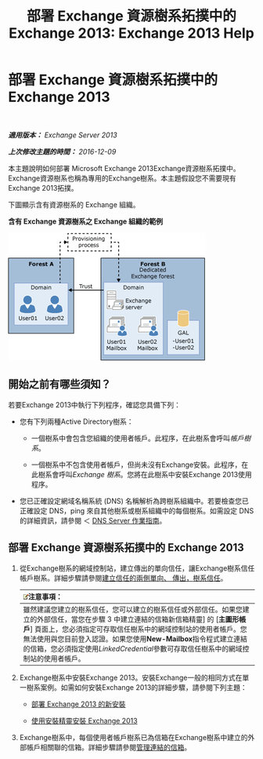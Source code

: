 ﻿---
title: '部署 Exchange 資源樹系拓撲中的 Exchange 2013: Exchange 2013 Help'
TOCTitle: 部署 Exchange 資源樹系拓撲中的 Exchange 2013
ms:assetid: 537a7b2b-d002-40a6-84ae-fd02635f9e23
ms:mtpsurl: https://technet.microsoft.com/zh-tw/library/Aa998031(v=EXCHG.150)
ms:contentKeyID: 51409195
ms.date: 05/21/2018
mtps_version: v=EXCHG.150
ms.translationtype: MT
---

# 部署 Exchange 資源樹系拓撲中的 Exchange 2013

 

_**適用版本：** Exchange Server 2013_

_**上次修改主題的時間：** 2016-12-09_

本主題說明如何部署 Microsoft Exchange 2013Exchange資源樹系拓撲中。Exchange資源樹系也稱為專用的Exchange樹系。本主題假設您不需要現有Exchange 2013拓撲。

下圖顯示含有資源樹系的 Exchange 組織。

**含有 Exchange 資源樹系之 Exchange 組織的範例**

![具有資源樹系的複雜 Exchange 組織](images/Aa998031.706725cf-e520-4b89-a275-acd8fb58943a(EXCHG.150).gif "具有資源樹系的複雜 Exchange 組織")

## 開始之前有哪些須知？

若要Exchange 2013中執行下列程序，確認您具備下列：

  - 您有下列兩種Active Directory樹系：
    
      - 一個樹系中會包含您組織的使用者帳戶。此程序，在此樹系會呼叫*帳戶樹系*。
    
      - 一個樹系中不包含使用者帳戶，但尚未沒有Exchange安裝。此程序，在此樹系會呼叫*Exchange 樹系*。您將在此樹系中安裝Exchange 2013使用程序。

  - 您已正確設定網域名稱系統 (DNS) 名稱解析為跨樹系組織中。若要檢查您已正確設定 DNS，ping 來自其他樹系或樹系組織中的每個樹系。如需設定 DNS 的詳細資訊，請參閱 ＜ [DNS Server 作業指南](https://go.microsoft.com/fwlink/p/?linkid=282295)。

## 部署 Exchange 資源樹系拓撲中的 Exchange 2013

1.  從Exchange樹系的網域控制站，建立傳出的單向信任，讓Exchange樹系信任帳戶樹系。詳細步驟請參閱[建立信任的兩側單向、 傳出，樹系信任](https://go.microsoft.com/fwlink/p/?linkid=69130)。
    
    <table>
    <thead>
    <tr class="header">
    <th><img src="images/Bb124558.note(EXCHG.150).gif" title="注意事項" alt="注意事項" />注意事項：</th>
    </tr>
    </thead>
    <tbody>
    <tr class="odd">
    <td>雖然建議您建立的樹系信任，您可以建立的樹系信任或外部信任。如果您建立的外部信任，當您在步驟 3 中建立連結的信箱新信箱精靈] 的 [<strong>主圖形帳戶</strong>] 頁面上，您必須指定可存取信任樹系中的網域控制站的使用者帳戶。您無法使用與您目前登入認證。如果您使用<strong>New-Mailbox</strong>指令程式建立連結的信箱，您必須指定使用<em>LinkedCredential</em>參數可存取信任樹系中的網域控制站的使用者帳戶。</td>
    </tr>
    </tbody>
    </table>


2.  Exchange樹系中安裝Exchange 2013。安裝Exchange一般的相同方式在單一樹系案例。如需如何安裝Exchange 2013的詳細步驟，請參閱下列主題：
    
      - [部署 Exchange 2013 的新安裝](deploy-a-new-installation-of-exchange-2013-exchange-2013-help.md)
    
      - [使用安裝精靈安裝 Exchange 2013](install-exchange-2013-using-the-setup-wizard-exchange-2013-help.md)

3.  Exchange樹系中，每個使用者帳戶樹系已為信箱在Exchange樹系中建立的外部帳戶相關聯的信箱。詳細步驟請參閱[管理連結的信箱](manage-linked-mailboxes-exchange-2013-help.md)。

